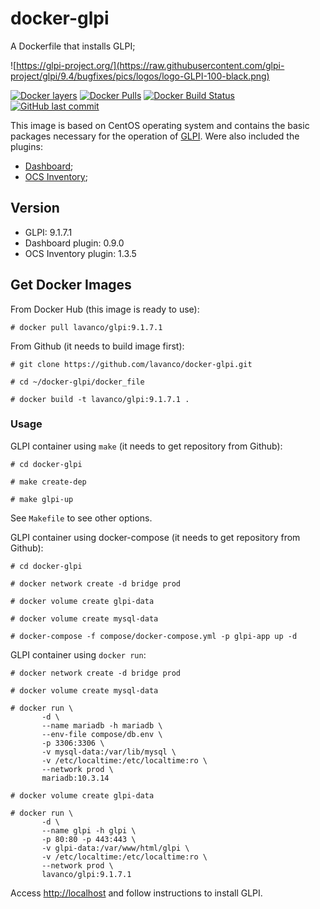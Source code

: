 # docker-glpi
A Dockerfile that installs GLPI;

![https://glpi-project.org/](https://raw.githubusercontent.com/glpi-project/glpi/9.4/bugfixes/pics/logos/logo-GLPI-100-black.png)

[![Docker layers](https://images.microbadger.com/badges/image/lavanco/glpi.svg)](https://microbadger.com/images/lavanco/glpi) [![Docker Pulls](https://img.shields.io/docker/pulls/lavanco/glpi.svg)](https://hub.docker.com/r/lavanco/glpi/) [![Docker Build Status](https://img.shields.io/docker/build/lavanco/glpi.svg)](https://hub.docker.com/r/lavanco/glpi/) [![GitHub last commit](https://img.shields.io/github/last-commit/lavanco/docker-glpi.svg)](https://github.com/lavanco/docker-glpi)

This image is based on CentOS operating system and contains the basic packages necessary for the operation of [GLPI](https://glpi-project.org/). Were also included the plugins:

- [Dashboard](https://forge.glpi-project.org/projects/dashboard);
- [OCS Inventory](https://forge.glpi-project.org/projects/ocsinventoryng);

## Version

- GLPI: 9.1.7.1
- Dashboard plugin: 0.9.0 
- OCS Inventory plugin: 1.3.5


## Get Docker Images

From Docker Hub (this image is ready to use):

```
# docker pull lavanco/glpi:9.1.7.1
```

From Github (it needs to build image first):

```
# git clone https://github.com/lavanco/docker-glpi.git

# cd ~/docker-glpi/docker_file

# docker build -t lavanco/glpi:9.1.7.1 .
```

### Usage

GLPI container using `make` (it needs to get repository from Github):

```
# cd docker-glpi

# make create-dep

# make glpi-up
```

See `Makefile` to see other options.

GLPI container using docker-compose (it needs to get repository from Github):

```
# cd docker-glpi

# docker network create -d bridge prod

# docker volume create glpi-data

# docker volume create mysql-data

# docker-compose -f compose/docker-compose.yml -p glpi-app up -d
```

GLPI container using ` docker run `:

```
# docker network create -d bridge prod

# docker volume create mysql-data

# docker run \
       -d \
       --name mariadb -h mariadb \
       --env-file compose/db.env \
       -p 3306:3306 \
       -v mysql-data:/var/lib/mysql \
       -v /etc/localtime:/etc/localtime:ro \
       --network prod \
       mariadb:10.3.14

# docker volume create glpi-data

# docker run \
       -d \
       --name glpi -h glpi \
       -p 80:80 -p 443:443 \
       -v glpi-data:/var/www/html/glpi \
       -v /etc/localtime:/etc/localtime:ro \
       --network prod \
       lavanco/glpi:9.1.7.1
```

Access [http://localhost](http://localhost) and follow instructions to install GLPI.